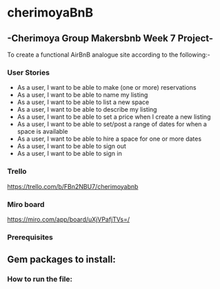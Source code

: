 # cherimoyaBnB

## -Cherimoya Group Makersbnb Week 7 Project-

To create a functional AirBnB analogue site according to the following:-

### User Stories

- As a user, I want to be able to make (one or more) reservations
- As a user, I want to be able to name my listing
- As a user, I want to be able to list a new space
- As a user, I want to be able to describe my listing
- As a user, I want to be able to set a price when I create a new listing
- As a user, I want to be able to set/post a range of dates for when a space is available
- As a user, I want to be able to hire a space for one or more dates
- As a user, I want to be able to sign out
- As a user, I want to be able to sign in

### Trello

https://trello.com/b/FBn2NBU7/cherimoyabnb

### Miro board

https://miro.com/app/board/uXjVPafjTVs=/

### Prerequisites
Gem packages to install:
- 

### How to run the file:

